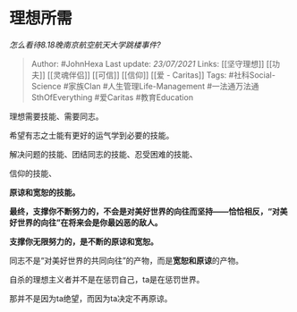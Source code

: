 # 理想所需
*怎么看待8.18晚南京航空航天大学跳楼事件?*

> Author: #JohnHexa
Last update: *23/07/2021* 
Links: [[坚守理想]] [[功夫]] [[灵魂伴侣]] [[可信]] [[信仰]] [[爱 - Caritas]]
Tags: #社科Social-Science #家族Clan #人生管理Life-Management #一法通万法通SthOfEverything #爱Caritas #教育Education 

 
理想需要技能、需要同志。

希望有志之士能有更好的运气学到必要的技能。

解决问题的技能、团结同志的技能、忍受困难的技能、

信仰的技能、

**原谅和宽恕的技能。**

**最终，支撑你不断努力的，不会是对美好世界的向往而坚持——恰恰相反，“对美好世界的向往”在将来会是你最凶恶的敌人。**

**支撑你无限努力的，是不断的原谅和宽恕。**

同志不是“对美好世界的共同向往”的产物，而是**宽恕和原谅**的产物。

自杀的理想主义者并不是在惩罚自己，ta是在惩罚世界。

那并不是因为ta绝望，而因为ta决定不再原谅。



